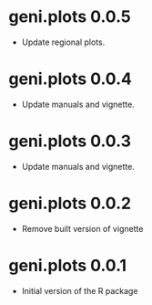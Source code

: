 # geni.plots 0.0.5

* Update regional plots.  

# geni.plots 0.0.4

* Update manuals and vignette.  

# geni.plots 0.0.3

* Update manuals and vignette.  

# geni.plots 0.0.2

* Remove built version of vignette  

# geni.plots 0.0.1

* Initial version of the R package  
